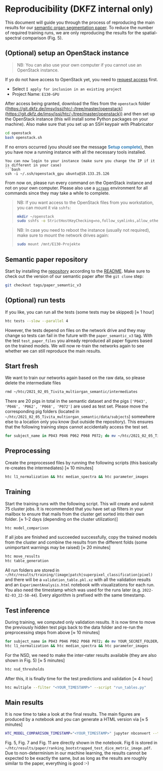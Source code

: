 # Reproducibility (DKFZ internal only)
This document will guide you through the process of reproducing the main results for our [semantic organ segmentation paper](https://arxiv.org/abs/2111.05408). To reduce the number of required training runs, we are only reproducing the results for the spatial-spectral comparison (Fig. 5).

## (Optional) setup an OpenStack instance
> NB: You can also use your own computer if you cannot use an OpenStack instance.

If yo do not have access to OpenStack yet, you need to [request access](https://info.dkfz-heidelberg.de/itcf/UserPortal/Openstack/Antrag) first.
- Select `I apply for inclusion in an existing project`
- Project Name: `E130-GPU`

After access being granted, download the files from the `openstack` folder ([https://git.dkfz.de/imsy/issi/htc/-/tree/master/openstack](https://git.dkfz.de/imsy/issi/htc/-/tree/master/openstack)) and then set up the OpenStack instance (this will install some Python packages on your machine). Also make sure that you set up an SSH keypair with Phabricator
```bash
cd openstack
bash openstack.sh
```

If no errors occurred (you should see the message <span style="color:#327FBA">**Setup complete**</span>), then you have now a running instance with all the necessary tools installed.
```
You can now login to your instance (make sure you change the IP if it is different in your case)
```bash
ssh -i ~/.ssh/openstack_gpu ubuntu@10.133.25.126
```

From now on, please run every command on the OpenStack instance and not on your own computer. Please also use a [`screen`](https://linuxize.com/post/how-to-use-linux-screen/) environment for all commands since they may take a while to complete.

> NB: If you want access to the OpenStack files from you workstation, you can mount it via `sshfs`:
> ```bash
> mkdir ~/openstack
> sudo sshfs -o StrictHostKeyChecking=no,follow_symlinks,allow_other,reconnect,ServerAliveInterval=15,ServerAliveCountMax=3,cache_timeout=10,IdentityFile=/home/$USER/.ssh/openstack_gpu ubuntu@10.133.25.126:/ ~/openstack
> ```

> NB: In case you need to reboot the instance (usually not required), make sure to mount the network drives again:
> ```bash
> sudo mount /mnt/E130-Projekte
> ```

## Semantic paper repository
Start by installing the [repository](https://gitlab-test.dkfz.de/imsy/susi/htc) according to the [README](README.md). Make sure to check out the version of our semantic paper after the `git clone` step:
```bash
git checkout tags/paper_semantic_v3
```

## (Optional) run tests
If you like, you can run all the tests (some tests may be skipped) [≈ 1 hour]
```bash
htc tests --slow --parallel 4
```
However, the tests depend on files on the network drive and they may change so tests can fail in the future with the `paper_semantic_v3` tag. With the test `test_paper_files` you already reproduced all paper figures based on the trained models. We will now re-train the networks again to see whether we can still reproduce the main results.

## Start fresh
We want to train our networks again based on the raw data, so please delete the intermediate files
```bash
rmd ~/htc/2021_02_05_Tivita_multiorgan_semantic/intermediates
```

There are 20 pigs in total in the semantic dataset and the pigs `['P043', 'P046', 'P062', 'P068', 'P072']` are used as test set. Please move the corresponding pig folders (located in `~/htc/2021_02_05_Tivita_multiorgan_semantic/data/subjects`) somewhere else to a location only you know (but outside the repository). This ensures that the following training steps cannot accidentally access the test set.
```bash
for subject_name in P043 P046 P062 P068 P072; do mv ~/htc/2021_02_05_Tivita_multiorgan_semantic/data/subjects/$subject_name YOUR_SECRET_FOLDER/$subject_name; done
```

## Preprocessing
Create the preprocessed files by running the following scripts (this basically re-creates the intermediates) [≈ 10 minutes]
```bash
htc l1_normalization && htc median_spectra && htc parameter_images
```

## Training
Start the training runs with the following script. This will create and submit 75 cluster jobs. It is recommended that you have set up filters in your mailbox to ensure that mails from the cluster get sorted into their own folder. [≈ 1–2 days (depending on the cluster utilization)]
```bash
htc model_comparison
```

If all jobs are finished and succeeded successfully, copy the trained models from the cluster and combine the results from the different folds (some unimportant warnings may be raised) [≈ 20 minutes]
```bash
htc move_results
htc table_generation
```

All run folders are stored in `~/htc/results/training/(image|patch|superpixel_classification|pixel)` and there will be a `validation_table.pkl.xz` with all the validation results and an `ExperimentAnalysis.html` notebook with visualizations for each run. You also need the timestamp which was used for the runs later (e.g. `2022-02-03_22-58-44`). Every algorithm is prefixed with the same timestamp.

## Test inference
During training, we computed only validation results. It is now time to move the previously hidden test pigs back to the data folder and re-run the preprocessing steps from above [≈ 10 minutes]
```bash
for subject_name in P043 P046 P062 P068 P072; do mv YOUR_SECRET_FOLDER/$subject_name ~/htc/2021_02_05_Tivita_multiorgan_semantic/data/subjects/$subject_name; done
htc l1_normalization && htc median_spectra && htc parameter_images
```

For the NSD, we need to make the inter-rater results available (they are also shown in Fig. 5) [≈ 5 minutes]
```bash
htc nsd_thresholds
```

After this, it is finally time for the test predictions and validation [≈ 4 hour]
```bash
htc multiple --filter "<YOUR_TIMESTAMP>" --script "run_tables.py"
```

## Main results
It is now time to take a look at the final results. The main figures are produced by a notebook and you can generate a HTML version via [≈ 5 minutes]
```bash
HTC_MODEL_COMPARISON_TIMESTAMP="<YOUR_TIMESTAMP>" jupyter nbconvert --to html --execute --output-dir=~/htc ~/htc/src/paper/MIA2021/Benchmarking.ipynb
```
Fig. 5, Fig. 7 and Fig. 11 are directly shown in the notebook. Fig 6 is stored in `~/htc/results/paper/ranking_bootstrapped_test_dice_metric_image.pdf`. Due to non-determinism in our machine learning, the results cannot be expected to be exactly the same, but as long as the results are roughly similar to the paper, everything is good :-)
